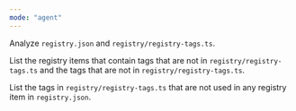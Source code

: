 ```yaml
---
mode: "agent"
---
```


Analyze `registry.json` and `registry/registry-tags.ts`.

List the registry items that contain tags that are not in `registry/registry-tags.ts` and the tags that are not in `registry/registry-tags.ts`.

List the tags in `registry/registry-tags.ts` that are not used in any registry item in `registry.json`.
